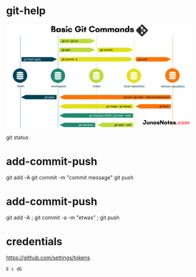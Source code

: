 # git-help

![git commands workflow](git-commands-workflow.png)

git status

# add-commit-push

git add -A
git commit -m "commit message"
git push

# add-commit-push

git add -A ; 
git commit -a -m "etwas" ; git push

# credentials

https://github.com/settings/tokens

```abc
E c dG
```


